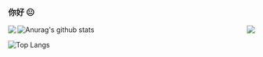 ### 你好 :neutral_face:

<!--
**kongdebug/kongdebug** is a ✨ _special_ ✨ repository because its `README.md` (this file) appears on your GitHub profile.

Here are some ideas to get you started:

- 🔭 I’m currently working on ...
- 🌱 I’m currently learning ...
- 👯 I’m looking to collaborate on ...
- 🤔 I’m looking for help with ...
- 💬 Ask me about ...
- 📫 How to reach me: ...
- 😄 Pronouns: ...
- ⚡ Fun fact: ...
-->
<img align="left" src="https://github-readme-stats.vercel.app/api?username=kongdebug&include_all_commits=true&count_private-true&custom_title=kongdebug'%20GitHub%20Stats&line_height=30&show_icons=true&hide_border=true&bg_color=192133&title_color=efb752&icon_color=efb752&text_color=70bed9">
<img align="right" src="https://github-readme-stats.vercel.app/api/top-langs/?username=kongdebug&layout=compact">


![Anurag's github stats](https://github-readme-stats-kongdebug.vercel.app/api?username=kongdebug&show_icons=true&theme=nord&count_private=true)

![Top Langs](https://github-readme-stats-kongdebug.vercel.app/api/top-langs/?username=kongdebug&theme=nord&langs_count=8)
